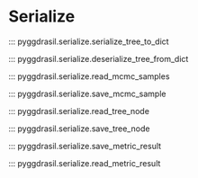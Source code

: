 # Serialize

::: pyggdrasil.serialize.serialize_tree_to_dict

::: pyggdrasil.serialize.deserialize_tree_from_dict

::: pyggdrasil.serialize.read_mcmc_samples

::: pyggdrasil.serialize.save_mcmc_sample

::: pyggdrasil.serialize.read_tree_node

::: pyggdrasil.serialize.save_tree_node

::: pyggdrasil.serialize.save_metric_result

::: pyggdrasil.serialize.read_metric_result

